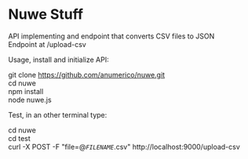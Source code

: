 # Nuwe Stuff
API implementing and endpoint that converts CSV files to JSON\
Endpoint at /upload-csv

Usage, install and initialize API:

git clone https://github.com/anumerico/nuwe.git \
cd nuwe\
npm install\
node nuwe.js

Test, in an other terminal type:

cd nuwe\
cd test\
curl -X POST -F "file=@*`FILENAME`*.csv" http://localhost:9000/upload-csv

